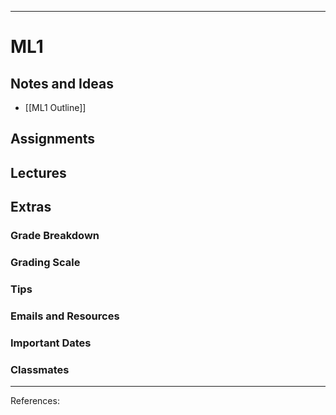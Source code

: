 
___
# ML1

## Notes and Ideas
- [[ML1 Outline]]
## Assignments
## Lectures
## Extras
### Grade Breakdown
### Grading Scale
### Tips
### Emails and Resources
### Important Dates
### Classmates
___
References:

